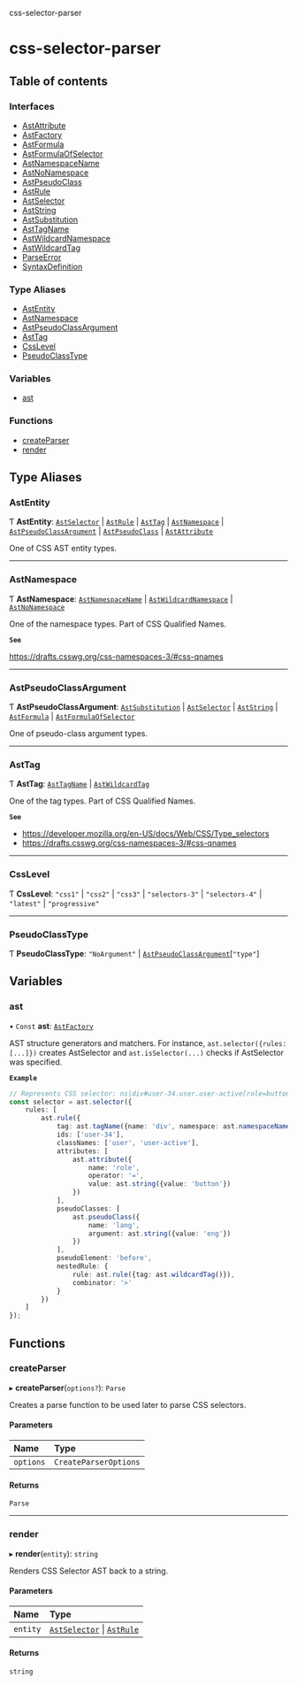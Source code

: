 css-selector-parser

# css-selector-parser

## Table of contents

### Interfaces

- [AstAttribute](interfaces/AstAttribute.md)
- [AstFactory](interfaces/AstFactory.md)
- [AstFormula](interfaces/AstFormula.md)
- [AstFormulaOfSelector](interfaces/AstFormulaOfSelector.md)
- [AstNamespaceName](interfaces/AstNamespaceName.md)
- [AstNoNamespace](interfaces/AstNoNamespace.md)
- [AstPseudoClass](interfaces/AstPseudoClass.md)
- [AstRule](interfaces/AstRule.md)
- [AstSelector](interfaces/AstSelector.md)
- [AstString](interfaces/AstString.md)
- [AstSubstitution](interfaces/AstSubstitution.md)
- [AstTagName](interfaces/AstTagName.md)
- [AstWildcardNamespace](interfaces/AstWildcardNamespace.md)
- [AstWildcardTag](interfaces/AstWildcardTag.md)
- [ParseError](interfaces/ParseError.md)
- [SyntaxDefinition](interfaces/SyntaxDefinition.md)

### Type Aliases

- [AstEntity](README.md#astentity)
- [AstNamespace](README.md#astnamespace)
- [AstPseudoClassArgument](README.md#astpseudoclassargument)
- [AstTag](README.md#asttag)
- [CssLevel](README.md#csslevel)
- [PseudoClassType](README.md#pseudoclasstype)

### Variables

- [ast](README.md#ast)

### Functions

- [createParser](README.md#createparser)
- [render](README.md#render)

## Type Aliases

### AstEntity

Ƭ **AstEntity**: [`AstSelector`](interfaces/AstSelector.md) \| [`AstRule`](interfaces/AstRule.md) \| [`AstTag`](README.md#asttag) \| [`AstNamespace`](README.md#astnamespace) \| [`AstPseudoClassArgument`](README.md#astpseudoclassargument) \| [`AstPseudoClass`](interfaces/AstPseudoClass.md) \| [`AstAttribute`](interfaces/AstAttribute.md)

One of CSS AST entity types.

___

### AstNamespace

Ƭ **AstNamespace**: [`AstNamespaceName`](interfaces/AstNamespaceName.md) \| [`AstWildcardNamespace`](interfaces/AstWildcardNamespace.md) \| [`AstNoNamespace`](interfaces/AstNoNamespace.md)

One of the namespace types. Part of CSS Qualified Names.

**`See`**

https://drafts.csswg.org/css-namespaces-3/#css-qnames

___

### AstPseudoClassArgument

Ƭ **AstPseudoClassArgument**: [`AstSubstitution`](interfaces/AstSubstitution.md) \| [`AstSelector`](interfaces/AstSelector.md) \| [`AstString`](interfaces/AstString.md) \| [`AstFormula`](interfaces/AstFormula.md) \| [`AstFormulaOfSelector`](interfaces/AstFormulaOfSelector.md)

One of pseudo-class argument types.

___

### AstTag

Ƭ **AstTag**: [`AstTagName`](interfaces/AstTagName.md) \| [`AstWildcardTag`](interfaces/AstWildcardTag.md)

One of the tag types. Part of CSS Qualified Names.

**`See`**

 - https://developer.mozilla.org/en-US/docs/Web/CSS/Type_selectors
 - https://drafts.csswg.org/css-namespaces-3/#css-qnames

___

### CssLevel

Ƭ **CssLevel**: ``"css1"`` \| ``"css2"`` \| ``"css3"`` \| ``"selectors-3"`` \| ``"selectors-4"`` \| ``"latest"`` \| ``"progressive"``

___

### PseudoClassType

Ƭ **PseudoClassType**: ``"NoArgument"`` \| [`AstPseudoClassArgument`](README.md#astpseudoclassargument)[``"type"``]

## Variables

### ast

• `Const` **ast**: [`AstFactory`](interfaces/AstFactory.md)

AST structure generators and matchers.
For instance, `ast.selector({rules: [...]})` creates AstSelector and `ast.isSelector(...)` checks if
AstSelector was specified.

**`Example`**

```ts
// Represents CSS selector: ns|div#user-34.user.user-active[role=button]:lang(en) > *
const selector = ast.selector({
    rules: [
        ast.rule({
            tag: ast.tagName({name: 'div', namespace: ast.namespaceName({name: 'ns'})}),
            ids: ['user-34'],
            classNames: ['user', 'user-active'],
            attributes: [
                ast.attribute({
                    name: 'role',
                    operator: '=',
                    value: ast.string({value: 'button'})
                })
            ],
            pseudoClasses: [
                ast.pseudoClass({
                    name: 'lang',
                    argument: ast.string({value: 'eng'})
                })
            ],
            pseudoElement: 'before',
            nestedRule: {
                rule: ast.rule({tag: ast.wildcardTag()}),
                combinator: '>'
            }
        })
    ]
});
```

## Functions

### createParser

▸ **createParser**(`options?`): `Parse`

Creates a parse function to be used later to parse CSS selectors.

#### Parameters

| Name | Type |
| :------ | :------ |
| `options` | `CreateParserOptions` |

#### Returns

`Parse`

___

### render

▸ **render**(`entity`): `string`

Renders CSS Selector AST back to a string.

#### Parameters

| Name | Type |
| :------ | :------ |
| `entity` | [`AstSelector`](interfaces/AstSelector.md) \| [`AstRule`](interfaces/AstRule.md) |

#### Returns

`string`
